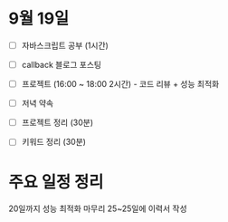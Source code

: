 # 9월 19일

- [ ] 자바스크립트 공부 (1시간)
- [ ] callback 블로그 포스팅
- [ ] 프로젝트 (16:00 ~ 18:00 2시간) - 코드 리뷰 + 성능 최적화
- [ ] 저녁 약속
- [ ] 프로젝트 정리 (30분)
- [ ] 키워드 정리 (30분)


# 주요 일정 정리

20일까지 성능 최적화 마무리
25~25일에 이력서 작성

